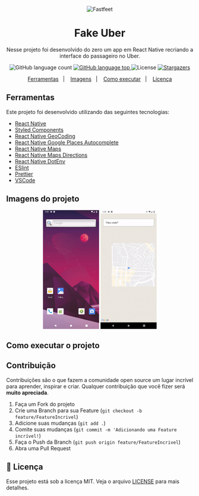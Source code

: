 <p align="center">
  <img alt="Fastfeet" title="Fastfeet" src="https://newsroomapi.uber.com/wp-content/uploads/2018/05/Logotype_digital_black_large@1x.png" width="300px" />
</p>

<h1 align="center">
  Fake Uber
</h1>

<p align="center">Nesse projeto foi desenvolvido do zero um app em React Native recriando a interface do passageiro no Uber.</p>

<p align="center">
  <img alt="GitHub language count" src="https://img.shields.io/github/languages/count/araujocristian/fake-uber?color=%2304D361">

  <a href="https://rocketseat.com.br">
    <img alt="GitHub language top" src="https://img.shields.io/github/languages/top/araujocristian/fake-uber?color=%2304D361">
  </a>

  <img alt="License" src="https://img.shields.io/badge/license-MIT-%2304D361">

  <a href="https://github.com/Rocketseat/bootcamp-gostack-desafio-02/stargazers">
    <img alt="Stargazers" src="https://img.shields.io/github/stars/araujocristian/fake-uber?style=social">
  </a>
</p>

<p align="center">
  <a href="#ferramentas">Ferramentas</a>&nbsp;&nbsp;&nbsp;|&nbsp;&nbsp;&nbsp;
  <a href="#imagens-do-projeto">Imagens</a>&nbsp;&nbsp;&nbsp;|&nbsp;&nbsp;&nbsp;
  <a href="#como-executar-o-projeto">Como executar</a>&nbsp;&nbsp;&nbsp;|&nbsp;&nbsp;&nbsp;
  <a href="#memo-licença">Licença</a>
</p>

## Ferramentas

<p>Este projeto foi desenvolvido utilizando das seguintes tecnologias:</p>

- [React Native](https://facebook.github.io/react-native/)
- [Styled Components](https://styled-components.com/)
- [React Native GeoCoding](https://github.com/marlove/react-native-geocoding)
- [React Native Google Places Autocomplete](https://github.com/FaridSafi/react-native-google-places-autocomplete)
- [React Native Maps](https://github.com/react-native-community/react-native-maps)
- [React Native Maps Directions](https://github.com/bramus/react-native-maps-directions)
- [React Native DotEnv](https://github.com/zetachang/react-native-dotenv)
- [ESlint](https://eslint.org/)
- [Prettier](https://prettier.io/)
- [VSCode](https://code.visualstudio.com/)

## Imagens do projeto

<p align="center">
  <img height="320" src="https://github.com/araujocristian/fake-uber/raw/master/images/fake-uber-gif1.gif"/>
  <img height="320" src="https://github.com/araujocristian/fake-uber/raw/master/images/fake-uber-gif2.gif"/>
</p>

## Como executar o projeto

## Contribuição

Contribuições são o que fazem a comunidade open source um lugar incrível para aprender, inspirar e criar. Qualquer contribuição que você fizer será **muito apreciada**.

1. Faça um Fork do projeto
2. Crie uma Branch para sua Feature (`git checkout -b feature/FeatureIncrivel`)
3. Adicione suas mudanças (`git add .`)
4. Comite suas mudanças (`git commit -m 'Adicionando uma Feature incrível!`)
5. Faça o Push da Branch (`git push origin feature/FeatureIncrivel`)
6. Abra uma Pull Request

## :memo: Licença

Esse projeto está sob a licença MIT. Veja o arquivo [LICENSE](LICENSE.md) para mais detalhes.
